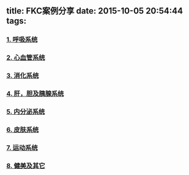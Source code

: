 title: FKC案例分享
date: 2015-10-05 20:54:44
tags:
---

### [1. 呼吸系统](/pocket-fkc-pages/fkc-cases-sharing-breathe)

### [2. 心血管系统](/pocket-fkc-pages/fkc-cases-sharing-cardiovascular)

### [3. 消化系统](/pocket-fkc-pages/fkc-cases-sharing-digest)

### [4. 肝，胆及胰腺系统](/pocket-fkc-pages/fkc-cases-sharing-courage)

### [5. 内分泌系统](/pocket-fkc-pages/fkc-cases-sharing-endocrine)

### [6. 皮肤系统](/pocket-fkc-pages/fkc-cases-sharing-skin)

### [7. 运动系统](/pocket-fkc-pages/fkc-cases-sharing-motion)

### [8. 健美及其它](/pocket-fkc-pages/fkc-cases-sharing-other)